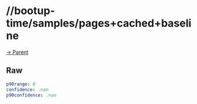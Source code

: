 
# //bootup-time/samples/pages+cached+baseline

[→ Parent](../..)


## Raw


```yaml
p90range: 0
confidence: .nan
p90confidence: .nan

```

